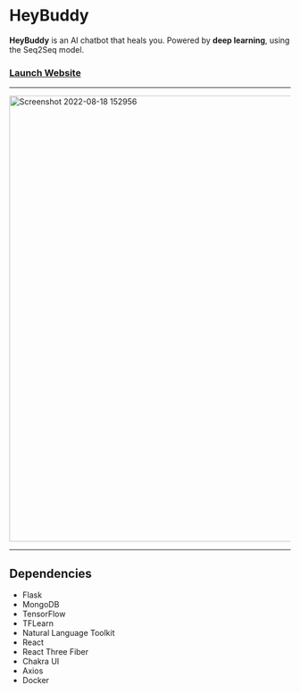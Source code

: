 # HeyBuddy
**HeyBuddy** is an AI chatbot that heals you. Powered by **deep learning**, using the Seq2Seq model.

### [Launch Website](https://heybuddybot.herokuapp.com)

---

<img width="800" alt="Screenshot 2022-08-18 152956" src="https://user-images.githubusercontent.com/35755386/185309748-65b4ab55-7615-45f4-a49e-a0ac77175223.png">

---

## Dependencies
- Flask
- MongoDB
- TensorFlow
- TFLearn
- Natural Language Toolkit
- React
- React Three Fiber
- Chakra UI
- Axios
- Docker
